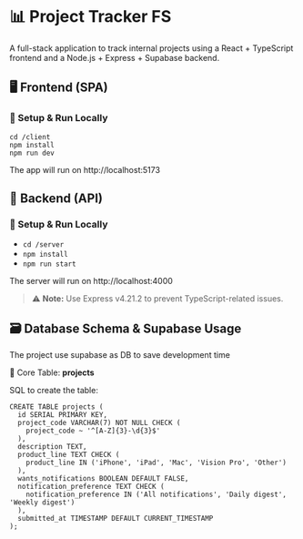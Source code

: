 # 📊 Project Tracker FS

A full-stack application to track internal projects using a React + TypeScript frontend and a Node.js + Express + Supabase backend.


## 🖥️ Frontend (SPA)
### 🔧 Setup & Run Locally
```
cd /client
npm install
npm run dev
```
The app will run on http://localhost:5173



## 🔌 Backend (API)
### 🔧 Setup & Run Locally
- ```cd /server```
- ```npm install```
- ```npm run start```

The server will run on http://localhost:4000


> ⚠️ **Note:** Use Express v4.21.2 to prevent TypeScript-related issues.
 

 ## 🗃️ Database Schema & Supabase Usage
The project use supabase as DB to save development time

📄 Core Table: **projects**

SQL to create the table:
```
CREATE TABLE projects (
  id SERIAL PRIMARY KEY,
  project_code VARCHAR(7) NOT NULL CHECK (
    project_code ~ '^[A-Z]{3}-\d{3}$'
  ),
  description TEXT,
  product_line TEXT CHECK (
    product_line IN ('iPhone', 'iPad', 'Mac', 'Vision Pro', 'Other')
  ),
  wants_notifications BOOLEAN DEFAULT FALSE,
  notification_preference TEXT CHECK (
    notification_preference IN ('All notifications', 'Daily digest', 'Weekly digest')
  ),
  submitted_at TIMESTAMP DEFAULT CURRENT_TIMESTAMP
);

```
